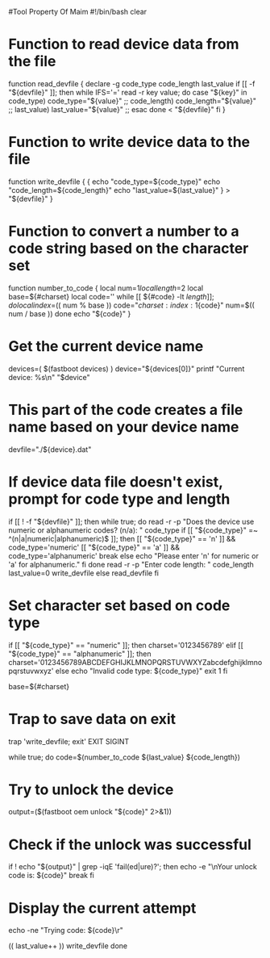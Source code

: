 #Tool Property Of Maim
#!/bin/bash
clear

# Function to read device data from the file
function read_devfile {
  declare -g code_type code_length last_value
  if [[ -f "${devfile}" ]]; then
    while IFS='=' read -r key value; do
      case "${key}" in
        code_type) code_type="${value}" ;;
        code_length) code_length="${value}" ;;
        last_value) last_value="${value}" ;;
      esac
    done < "${devfile}"
  fi
}

# Function to write device data to the file
function write_devfile {
  {
    echo "code_type=${code_type}"
    echo "code_length=${code_length}"
    echo "last_value=${last_value}"
  } > "${devfile}"
}

# Function to convert a number to a code string based on the character set
function number_to_code {
  local num=$1
  local length=$2
  local base=${#charset}
  local code=''
  while [[ ${#code} -lt ${length} ]]; do
    local index=$(( num % base ))
    code="${charset:index:1}${code}"
    num=$(( num / base ))
  done
  echo "${code}"
}

# Get the current device name
devices=( $(fastboot devices) )
device="${devices[0]}"
printf "Current device: %s\n" "$device"
# This part of the code creates a file name based on your device name
devfile="./${device}.dat"

# If device data file doesn't exist, prompt for code type and length
if [[ ! -f "${devfile}" ]]; then
  while true; do
    read -r -p "Does the device use numeric or alphanumeric codes? (n/a): " code_type
    if [[ "${code_type}" =~ ^(n|a|numeric|alphanumeric)$ ]]; then
      [[ "${code_type}" == 'n' ]] && code_type='numeric'
      [[ "${code_type}" == 'a' ]] && code_type='alphanumeric'
      break
    else
      echo "Please enter 'n' for numeric or 'a' for alphanumeric."
    fi
  done
  read -r -p "Enter code length: " code_length
  last_value=0
  write_devfile
else
  read_devfile
fi

# Set character set based on code type
if [[ "${code_type}" == "numeric" ]]; then
  charset='0123456789'
elif [[ "${code_type}" == "alphanumeric" ]]; then
  charset='0123456789ABCDEFGHIJKLMNOPQRSTUVWXYZabcdefghijklmnopqrstuvwxyz'
else
  echo "Invalid code type: ${code_type}"
  exit 1
fi

base=${#charset}

# Trap to save data on exit
trap 'write_devfile; exit' EXIT SIGINT

while true; do
  code=$(number_to_code ${last_value} ${code_length})

  # Try to unlock the device
  output=($(fastboot oem unlock "${code}" 2>&1))

  # Check if the unlock was successful
  if ! echo "${output}" | grep -iqE 'fail(ed|ure)?'; then
    echo -e "\nYour unlock code is: ${code}"
    break
  fi

  # Display the current attempt
  echo -ne "Trying code: ${code}\r"

  (( last_value++ ))
  write_devfile
done
